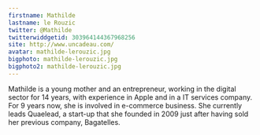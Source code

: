 ```yaml
---
firstname: Mathilde 
lastname: le Rouzic
twitter: @Mathilde
twitterwiddgetid: 303964144367968256
site: http://www.uncadeau.com/
avatar: mathilde-lerouzic.jpg
bigphoto: mathilde-lerouzic.jpg
bigphoto2: mathilde-lerouzic.jpg
---
```


Mathilde is a young mother and an entrepreneur, working in the digital sector for 14 years, with experience in Apple and in a IT services company. For 9 years now, she is involved in e-commerce business.
She currently leads Quaelead, a start-up that she founded in 2009 just after having sold her previous company, Bagatelles.


